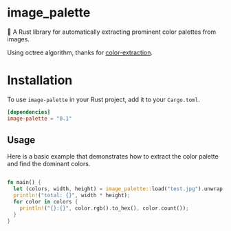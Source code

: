 # image_palette

🎨 A Rust library for automatically extracting prominent color palettes from images.

Using octree algorithm, thanks for [color-extraction](https://github.com/xiong35/color-extraction).

# Installation

To use `image-palette` in your Rust project, add it to your `Cargo.toml`.

```toml
[dependencies]
image-palette = "0.1"
```

## Usage

Here is a basic example that demonstrates how to extract the color palette and find the dominant colors.

```rust

fn main() {
  let (colors, width, height) = image_palette::load("test.jpg").unwrap();
  println!("total: {}", width * height);
  for color in colors {
    println!("{}:{}", color.rgb().to_hex(), color.count());
  }
}
```
